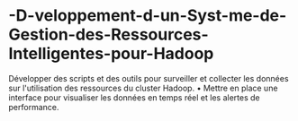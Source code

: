 # -D-veloppement-d-un-Syst-me-de-Gestion-des-Ressources-Intelligentes-pour-Hadoop
Développer des scripts et des outils pour surveiller et collecter les données sur l'utilisation des ressources du cluster Hadoop. •  Mettre en place une interface pour visualiser les données en temps réel et les alertes de performance.
